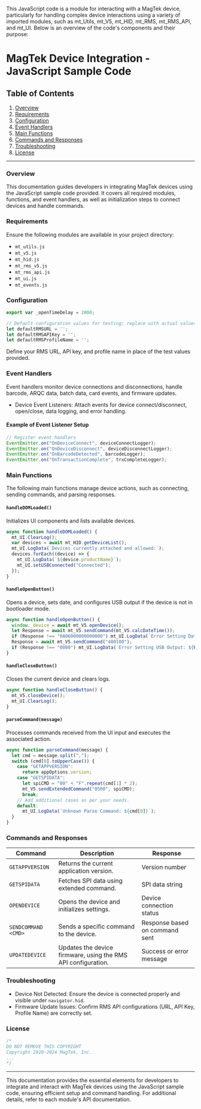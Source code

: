 This JavaScript code is a module for interacting with a MagTek device, particularly for handling complex device interactions using a variety of imported modules, such as mt_Utils, mt_V5, mt_HID, mt_RMS, mt_RMS_API, and mt_UI. Below is an overview of the code's components and their purpose:

# MagTek Device Integration - JavaScript Sample Code

## Table of Contents
1. [Overview](#overview)
2. [Requirements](#requirements)
3. [Configuration](#configuration)
4. [Event Handlers](#event-handlers)
5. [Main Functions](#main-functions)
6. [Commands and Responses](#commands-and-responses)
7. [Troubleshooting](#troubleshooting)
8. [License](#license)

---

### Overview
This documentation guides developers in integrating MagTek devices using the JavaScript sample code provided. It covers all required modules, functions, and event handlers, as well as initialization steps to connect devices and handle commands.

### Requirements
Ensure the following modules are available in your project directory:
- `mt_utils.js`
- `mt_v5.js`
- `mt_hid.js`
- `mt_rms_v5.js`
- `mt_rms_api.js`
- `mt_ui.js`
- `mt_events.js`

### Configuration

```javascript
export var _openTimeDelay = 2000;

// Default configuration values for testing; replace with actual values.
let defaultRMSURL = '';
let defaultRMSAPIKey = '';
let defaultRMSProfileName = '';
```

Define your RMS URL, API key, and profile name in place of the test values provided.

### Event Handlers
Event handlers monitor device connections and disconnections, handle barcode, ARQC data, batch data, card events, and firmware updates.

- Device Event Listeners: Attach events for device connect/disconnect, open/close, data logging, and error handling.
  
#### Example of Event Listener Setup

```javascript
// Register event handlers
EventEmitter.on("OnDeviceConnect", deviceConnectLogger);
EventEmitter.on("OnDeviceDisconnect", deviceDisconnectLogger);
EventEmitter.on("OnBarcodeDetected", barcodeLogger);
EventEmitter.on("OnTransactionComplete", trxCompleteLogger);
```

### Main Functions

The following main functions manage device actions, such as connecting, sending commands, and parsing responses.

#### `handleDOMLoaded()`
Initializes UI components and lists available devices.

```javascript
async function handleDOMLoaded() {
  mt_UI.ClearLog();
  var devices = await mt_HID.getDeviceList();
  mt_UI.LogData(`Devices currently attached and allowed:`);
  devices.forEach((device) => {
    mt_UI.LogData(`${device.productName}`);
    mt_UI.setUSBConnected("Connected");
  });
}
```

#### `handleOpenButton()`
Opens a device, sets date, and configures USB output if the device is not in bootloader mode.

```javascript
async function handleOpenButton() {
  window._device = await mt_V5.openDevice();
  let Response = await mt_V5.sendCommand(mt_V5.calcDateTime());
  if (Response !== "0A06000000000000") mt_UI.LogData(`Error Setting Date: ${Response}`);
  Response = await mt_V5.sendCommand("480100");
  if (Response !== "0000") mt_UI.LogData(`Error Setting USB Output: ${Response}`);
}
```

#### `handleCloseButton()`
Closes the current device and clears logs.

```javascript
async function handleCloseButton() {
  mt_V5.closeDevice();
  mt_UI.ClearLog();
}
```

#### `parseCommand(message)`
Processes commands received from the UI input and executes the associated action.

```javascript
async function parseCommand(message) {
  let cmd = message.split(",");
  switch (cmd[0].toUpperCase()) {
    case "GETAPPVERSION":
      return appOptions.version;
    case "GETSPIDATA":
      let spiCMD = "00" + "F".repeat(cmd[1] * 2);
      mt_V5.sendExtendedCommand("0500", spiCMD);
      break;
    // Add additional cases as per your needs.
    default:
      mt_UI.LogData(`Unknown Parse Command: ${cmd[0]}`);
  }
}
```

### Commands and Responses

| Command                | Description                                                     | Response                             |
|------------------------|-----------------------------------------------------------------|--------------------------------------|
| `GETAPPVERSION`        | Returns the current application version.                        | Version number                       |
| `GETSPIDATA`           | Fetches SPI data using extended command.                        | SPI data string                      |
| `OPENDEVICE`           | Opens the device and initializes settings.                      | Device connection status             |
| `SENDCOMMAND <CMD>`    | Sends a specific command to the device.                         | Response based on command sent       |
| `UPDATEDEVICE`         | Updates the device firmware, using the RMS API configuration.   | Success or error message             |

### Troubleshooting

- Device Not Detected: Ensure the device is connected properly and visible under `navigator.hid`.
- Firmware Update Issues: Confirm RMS API configurations (URL, API Key, Profile Name) are correctly set.

### License

```javascript
/* 
DO NOT REMOVE THIS COPYRIGHT
Copyright 2020-2024 MagTek, Inc.
...
*/
```

---

This documentation provides the essential elements for developers to integrate and interact with MagTek devices using the JavaScript sample code, ensuring efficient setup and command handling. For additional details, refer to each module's API documentation.